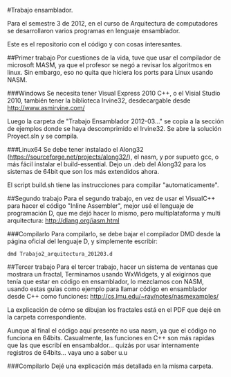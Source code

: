 #Trabajo ensamblador.

Para el semestre 3 de 2012, en el curso de Arquitectura de computadores 
se desarrollaron varios programas en lenguaje ensamblador.

Este es el repositorio con el código y con cosas interesantes.

##Primer trabajo
Por cuestiones de la vida, tuve que usar el compilador de microsoft MASM, 
ya que el profesor se negó a revisar los algoritmos en linux.
Sin embargo, eso no quita que hiciera los ports para Linux usando NASM.

###Windows
Se necesita tener Visual Express 2010 C++, o el Visial Studio 2010, 
también tener la biblioteca Irvine32, desdecargable desde 
http://www.asmirvine.com/ 

Luego la carpeta de "Trabajo Ensamblador 2012-03..." se copia a 
la sección de ejemplos donde se haya descomprimido el Irvine32.
Se abre la solución Proyect.sln y se compila.

###Linux64
Se debe tener instalado el Along32 (https://sourceforge.net/projects/along32/), 
el nasm, y por supueto gcc, o más fácil instalar el build-essential.
Dejo un .deb del Along32 para los sistemas de 64bit que son los más 
extendidos ahora.

El script build.sh tiene las instrucciones para compilar "automaticamente".




##Segundo trabajo
Para el segundo trabajo, en vez de usar el VisualC++ para hacer el código
"Inline Assembler", mejor usé el lenguaje de programación D, que me dejó
hacer lo mismo, pero multiplataforma y multi arquitectura: 
http://dlang.org/iasm.html 

###Compilarlo
Para compilarlo, se debe bajar el compilador DMD desde la página oficial del
lenguaje D, y simplemente escribir:

 `dmd Trabajo2_arquitectura_201203.d`




##Tercer trabajo
Para el tercer trabajo, hacer un sistema de ventanas que mostrara un fractal,
Terminamos usando WxWidgets, y al exigirnos que tenía que estar en código en
ensamblador, lo mezclamos con NASM, usando estas guías como ejemplo para
llamar código en ensamblador desde C++ como funciones:
http://cs.lmu.edu/~ray/notes/nasmexamples/

La explicación de cómo se dibujan los fractales está en el PDF que dejé en 
la carpeta correspondiente.


Aunque al final el código aquí presente no usa nasm, ya que el código 
no funciona en 64bits.
Casualmente, las funciones en C++ son más rapidas que las que escribí en 
ensambaldor... quizás por usar internamente registros de 64bits... vaya uno 
a saber u.u

###Compilarlo
Dejé una explicación más detallada en la misma carpeta.

